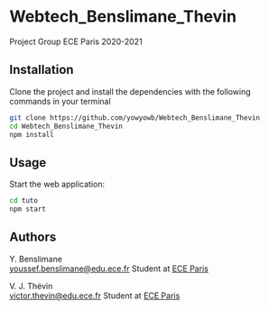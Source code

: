 # Webtech_Benslimane_Thevin
Project Group ECE Paris 2020-2021


## Installation

Clone the project and install the dependencies with the following commands in your terminal

```bash
git clone https://github.com/yowyowb/Webtech_Benslimane_Thevin
cd Webtech_Benslimane_Thevin
npm install
```

## Usage

Start the web application:

```bash
cd tuto
npm start
```

## Authors

Y. Benslimane <br>
youssef.benslimane@edu.ece.fr   Student at [ECE Paris](https://www.ece.fr)

V. J. Thévin <br>
victor.thevin@edu.ece.fr    Student at [ECE Paris](https://www.ece.fr)